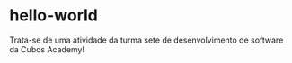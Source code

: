 # hello-world
Trata-se de uma atividade da turma sete de desenvolvimento de software da Cubos Academy!
